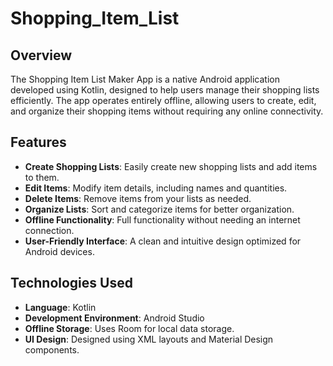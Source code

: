 # Shopping_Item_List

## Overview

The Shopping Item List Maker App is a native Android application developed using Kotlin, designed to help users manage their shopping lists efficiently. The app operates entirely offline, allowing users to create, edit, and organize their shopping items without requiring any online connectivity.

## Features

- **Create Shopping Lists**: Easily create new shopping lists and add items to them.
- **Edit Items**: Modify item details, including names and quantities.
- **Delete Items**: Remove items from your lists as needed.
- **Organize Lists**: Sort and categorize items for better organization.
- **Offline Functionality**: Full functionality without needing an internet connection.
- **User-Friendly Interface**: A clean and intuitive design optimized for Android devices.

## Technologies Used

- **Language**: Kotlin
- **Development Environment**: Android Studio
- **Offline Storage**: Uses Room for local data storage.
- **UI Design**: Designed using XML layouts and Material Design components.
